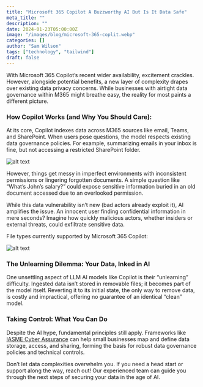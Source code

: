 ```yaml
---
title: "Microsoft 365 Copilot A Buzzworthy AI But Is It Data Safe"
meta_title: ""
description: ""
date: 2024-01-23T05:00:00Z
image: "/images/blog/microsoft-365-coplit.webp"
categories: []
author: "Sam Wilson"
tags: ["technology", "tailwind"]
draft: false
---
```


With Microsoft 365 Copilot’s recent wider availability, excitement crackles. However, alongside potential benefits, a new layer of complexity drapes over existing data privacy concerns. While businesses with airtight data governance within M365 might breathe easy, the reality for most paints a different picture.

### How Copilot Works (and Why You Should Care):

At its core, Copilot indexes data across M365 sources like email, Teams, and SharePoint. When users pose questions, the model respects existing data governance policies. For example, summarizing emails in your inbox is fine, but not accessing a restricted SharePoint folder.

![alt text](/images/blog/microsoft-coplit-image.webp)

However, things get messy in imperfect environments with inconsistent permissions or lingering forgotten documents. A simple question like “What’s John’s salary?” could expose sensitive information buried in an old document accessed due to an overlooked permission.

While this data vulnerability isn’t new (bad actors already exploit it), AI amplifies the issue. An innocent user finding confidential information in mere seconds? Imagine how quickly malicious actors, whether insiders or external threats, could exfiltrate sensitive data.

File types currently supported by Microsoft 365 Copilot:

![alt text](/images/blog/microsoft-coplit-image-2.webp)

### The Unlearning Dilemma: Your Data, Inked in AI

One unsettling aspect of LLM AI models like Copilot is their “unlearning” difficulty. Ingested data isn’t stored in removable files; it becomes part of the model itself. Reverting it to its initial state, the only way to remove data, is costly and impractical, offering no guarantee of an identical “clean” model.

### Taking Control: What You Can Do

Despite the AI hype, fundamental principles still apply. Frameworks like [IASME Cyber Assurance](/cyber-assurance/) can help small businesses map and define data storage, access, and sharing, forming the basis for robust data governance policies and technical controls.

Don’t let data complexities overwhelm you. If you need a head start or support along the way, reach out! Our experienced team can guide you through the next steps of securing your data in the age of AI.